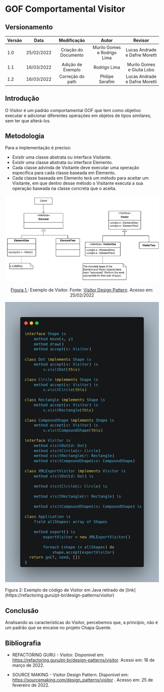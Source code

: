 # GOF Comportamental Visitor

## Versionamento

| Versão |    Data    |     Modificação      |            Autor            |            Revisor            |
| ------ | :--------: | :------------------: | :-------------------------: | :---------------------------: |
| 1.0    | 25/02/2022 | Criação do Documento | Murilo Gomes e Rodrigo Lima | Lucas Andrade e Dafne Moretti |
| 1.1    | 16/03/2022 | Adição de Exemplo | Rodrigo Lima | Murilo Gomes e Giulia Lobo |
| 1.2    | 16/03/2022 |   Correção do path   |       Philipe Serafim       | Lucas Andrade e Dafne Moretti |

<!-- NÃO ESQUECER DE ADICIONAR AO "/_sidebar.md" -->

## Introdução

O Visitor é um padrão comportamental GOF que tem como objetivo executar e adicionar diferentes operações em objetos de tipos similares, sem ter que alterá-los.

## Metodologia

Para a implementação é preciso:

- Existir uma classe abstrata ou interface Visitante.
- Existir uma classe abstrata ou interface Elemento.
- Cada classe advinda de Visitante deve executar uma operação específica para cada classe baseada em Elemento.
- Cada classe baseada em Elemento terá um método para aceitar um Visitante, em que dentro desse método o Visitante executa a sua operação baseada na classe concreta que o aceita.

![Exemplo de Visitor](../../assets/images/visitor.png)

<figcaption style="text-align: center"><a href="./assets/images/visitor.png" >Figura 1 </a>: Exemplo de Visitor. Fonte: <a href="https://sourcemaking.com/design_patterns/visitor" > Visitor Design Pattern</a>. Acesso em: 25/02/2022 </figcaption>

 ![Exemplo de Código de Visito](../../assets/images/visitorCode.png)
  <figcaption> Figura 2: Exemplo de código de Visitor em Java retirado de [link](https://refactoring.guru/pt-br/design-patterns/visitor)</figcaption>

## Conclusão

Analisando as características do Visitor, percebemos que, a princípio, não é um padrão que se encaixe no projeto Chapa Quente.

## Bibliografia
- REFACTORING GURU - Visitor. Disponível em: https://refactoring.guru/pt-br/design-patterns/visitor. Acessi em: 16 de março de 2022.

- SOURCE MAKING - Visitor Design Pattern. Disponível em: https://sourcemaking.com/design_patterns/visitor . Acesso em: 25 de fevereiro de 2022.

